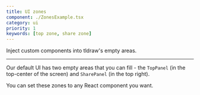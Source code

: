 ```yaml
---
title: UI zones
component: ./ZonesExample.tsx
category: ui
priority: 1
keywords: [top zone, share zone]
---
```


Inject custom components into tldraw's empty areas.

---

Our default UI has two empty areas that you can fill - the `TopPanel` (in the top-center of the screen) and `SharePanel` (in the top right).

You can set these zones to any React component you want.
